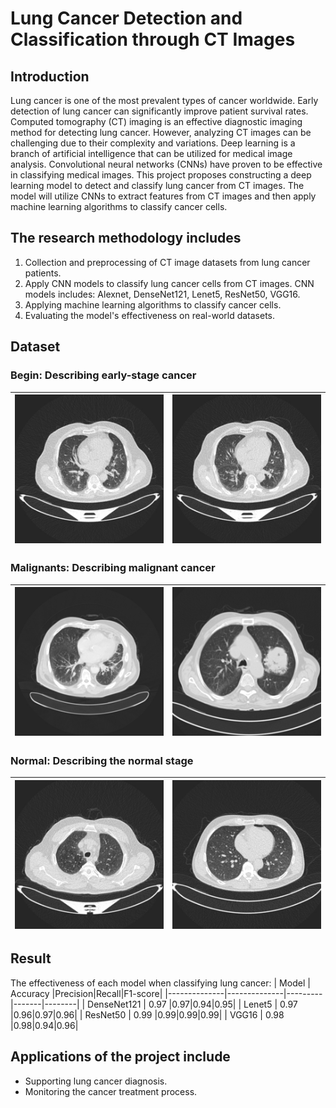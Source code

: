 # Lung Cancer Detection and Classification through CT Images
## Introduction
Lung cancer is one of the most prevalent types of cancer worldwide. Early detection of lung cancer can significantly improve patient survival rates. Computed tomography (CT) imaging is an effective diagnostic imaging method for detecting lung cancer. However, analyzing CT images can be challenging due to their complexity and variations.
Deep learning is a branch of artificial intelligence that can be utilized for medical image analysis. Convolutional neural networks (CNNs) have proven to be effective in classifying medical images.
This project proposes constructing a deep learning model to detect and classify lung cancer from CT images. The model will utilize CNNs to extract features from CT images and then apply machine learning algorithms to classify cancer cells.

## The research methodology includes
1. Collection and preprocessing of CT image datasets from lung cancer patients.
2. Apply CNN models to classify lung cancer cells from CT images. CNN models includes: Alexnet, DenseNet121, Lenet5, ResNet50, VGG16.
3. Applying machine learning algorithms to classify cancer cells.
4. Evaluating the model's effectiveness on real-world datasets.


## Dataset
### Begin: Describing early-stage cancer
|![begin1](/Data/begin/Bengin%20case%20(1).jpg)|![begin2](/Data/begin/Bengin%20case%20(2).jpg)|
|----------------------|----------------------|
### Malignants: Describing malignant cancer
|![Malignants1](/Data/malignants/Malignant%20case%20(1).jpg)|![beginMalignants2](/Data/malignants/Malignant%20case%20(10).jpg)|
|----------------------|----------------------|
### Normal: Describing the normal stage
|![begin1](/Data/normal/Normal%20case%20(1).jpg)|![begin1](/Data/normal/Normal%20case%20(10).jpg)|
|----------------------|----------------------|

## Result
The effectiveness of each model when classifying lung cancer:
| Model        | Accuracy  |Precision|Recall|F1-score|
|--------------|--------------|---------|-------|--------|
| DenseNet121  | 0.97         |0.97|0.94|0.95|
| Lenet5       | 0.97         |0.96|0.97|0.96|
| ResNet50     | 0.99         |0.99|0.99|0.99|
| VGG16        | 0.98         |0.98|0.94|0.96|


## Applications of the project include
* Supporting lung cancer diagnosis.
* Monitoring the cancer treatment process.

